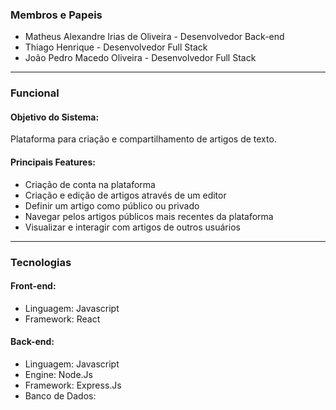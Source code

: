 ### Membros e Papeis

- Matheus Alexandre Irias de Oliveira - Desenvolvedor Back-end
- Thiago Henrique - Desenvolvedor Full Stack
- João Pedro Macedo Oliveira - Desenvolvedor Full Stack

---

### Funcional

#### Objetivo do Sistema:
Plataforma para criação e compartilhamento de artigos de texto.

#### Principais Features:
- Criação de conta na plataforma
- Criação e edição de artigos através de um editor
- Definir um artigo como público ou privado
- Navegar pelos artigos públicos mais recentes da plataforma
- Visualizar e interagir com artigos de outros usuários

---

### Tecnologias

#### Front-end:
- Linguagem: Javascript
- Framework: React

#### Back-end:
- Linguagem: Javascript
- Engine: Node.Js
- Framework: Express.Js
- Banco de Dados:  

